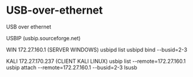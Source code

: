 # USB-over-ethernet
USB over ethernet

USBIP (usbip.sourceforge.net)

WIN 172.27.160.1 (SERVER WINDOWS)
usbipd list
usbipd bind --busid=2-3

KALI 172.27.170.237 (CLIENT KALI LINUX)
usbip list --remote=172.27.160.1
usbip attach --remote=172.27.160.1 --busid=2-3
lsusb

